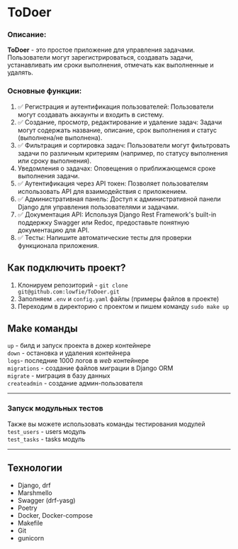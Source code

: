 # ToDoer

### Описание:

**ToDoer** - это простое приложение для управления задачами. Пользователи могут зарегистрироваться, создавать задачи,
устанавливать им сроки выполнения, отмечать как выполненные и удалять.

### Основные функции:

1. ✅ Регистрация и аутентификация пользователей: Пользователи могут создавать аккаунты и входить в систему.
2. ✅ Создание, просмотр, редактирование и удаление задач: Задачи могут содержать название, описание, срок выполнения и
   статус (выполнена/не выполнена).
3. ✅ Фильтрация и сортировка задач: Пользователи могут фильтровать задачи по различным критериям (например, по статусу
   выполнения или сроку выполнения).
4. Уведомления о задачах: Оповещения о приближающемся сроке выполнения задачи.
5. ✅ Аутентификация через API токен: Позволяет пользователям использовать API для взаимодействия с приложением.
6. ✅ Административная панель: Доступ к административной панели Django для управления пользователями и задачами.
7. ✅ Документация API: Используя Django Rest Framework's built-in поддержку Swagger или Redoc, предоставьте понятную
   документацию для API.
8. ✅ Тесты: Напишите автоматические тесты для проверки функционала приложения.

## Как подключить проект?
1. Клонируем репозиторий - `git clone git@github.com:lowfie/ToDoer.git`
2. Заполняем `.env` и `config.yaml` файлы (примеры файлов в проекте)
3. Переходим в директорию с проектом и пишем команду `sudo make up`

## Make команды  
`up` - билд и запуск проекта в докер контейнере  
`down` - остановка и удаления контейнера  
`logs`- последние 1000 логов в *web* контейнере  
`migrations` - создание файлов миграции в Django ORM   
`migrate` - миграция в базу данных  
`createadmin` - создание админ-пользователя  

---------  
### Запуск модульных тестов
Также вы можете использовать команды тестирования модулей  
`test_users` - users модуль  
`test_tasks` - tasks модуль   

---------  

## Технологии
 - Django, drf
 - Marshmello
 - Swagger (drf-yasg)
 - Poetry
 - Docker, Docker-compose
 - Makefile
 - Git
 - gunicorn
